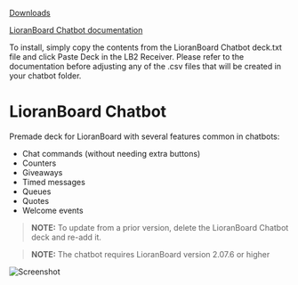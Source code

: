 [Downloads](https://github.com/Melonax/LioranBoard-Chatbot/releases)

[LioranBoard Chatbot documentation](https://github.com/Melonax/LioranBoard-Chatbot/blob/main/LioranBoard%20Chatbot%20Documentation.pdf)

To install, simply copy the contents from the LioranBoard Chatbot deck.txt file and click Paste Deck in the LB2 Receiver. Please refer to the documentation before adjusting any of the .csv files that will be created in your chatbot folder.

# LioranBoard Chatbot
Premade deck for LioranBoard with several features common in chatbots:

* Chat commands (without needing extra buttons)
* Counters
* Giveaways
* Timed messages
* Queues
* Quotes
* Welcome events

> **NOTE:** To update from a prior version, delete the LioranBoard Chatbot deck and re-add it.

> **NOTE:** The chatbot requires LioranBoard version 2.07.6 or higher

![Screenshot](https://i.imgur.com/A8WZ69u.jpeg)
